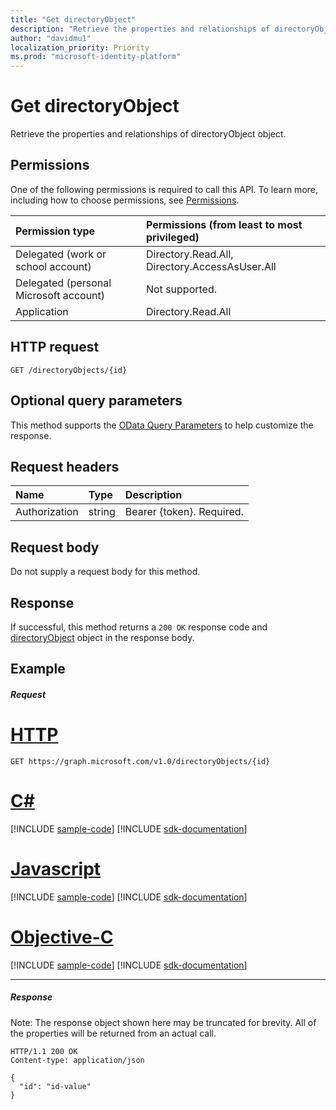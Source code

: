 ```yaml
---
title: "Get directoryObject"
description: "Retrieve the properties and relationships of directoryObject object."
author: "davidmu1"
localization_priority: Priority
ms.prod: "microsoft-identity-platform"
---
```


# Get directoryObject

Retrieve the properties and relationships of directoryObject object.
## Permissions
One of the following permissions is required to call this API. To learn more, including how to choose permissions, see [Permissions](/graph/permissions-reference).

|Permission type      | Permissions (from least to most privileged)              |
|:--------------------|:---------------------------------------------------------|
|Delegated (work or school account) | Directory.Read.All, Directory.AccessAsUser.All    |
|Delegated (personal Microsoft account) | Not supported.    |
|Application | Directory.Read.All |

## HTTP request
<!-- { "blockType": "ignored" } -->
```http
GET /directoryObjects/{id}
```
## Optional query parameters
This method supports the [OData Query Parameters](https://developer.microsoft.com/graph/docs/concepts/query_parameters) to help customize the response.
## Request headers
| Name       | Type | Description|
|:-----------|:------|:----------|
| Authorization  | string  | Bearer {token}. Required. |

## Request body
Do not supply a request body for this method.

## Response

If successful, this method returns a `200 OK` response code and [directoryObject](../resources/directoryobject.md) object in the response body.
## Example
##### Request


# [HTTP](#tab/http)
<!-- {
  "blockType": "request",
  "name": "get_directoryobject"
}-->
```msgraph-interactive
GET https://graph.microsoft.com/v1.0/directoryObjects/{id}
```
# [C#](#tab/csharp)
[!INCLUDE [sample-code](../includes/snippets/csharp/get-directoryobject-csharp-snippets.md)]
[!INCLUDE [sdk-documentation](../includes/snippets/snippets-sdk-documentation-link.md)]

# [Javascript](#tab/javascript)
[!INCLUDE [sample-code](../includes/snippets/javascript/get-directoryobject-javascript-snippets.md)]
[!INCLUDE [sdk-documentation](../includes/snippets/snippets-sdk-documentation-link.md)]

# [Objective-C](#tab/objc)
[!INCLUDE [sample-code](../includes/snippets/objc/get-directoryobject-objc-snippets.md)]
[!INCLUDE [sdk-documentation](../includes/snippets/snippets-sdk-documentation-link.md)]

---

##### Response
Note: The response object shown here may be truncated for brevity. All of the properties will be returned from an actual call.
<!-- {
  "blockType": "response",
  "truncated": true,
  "@odata.type": "microsoft.graph.directoryObject"
} -->
```http
HTTP/1.1 200 OK
Content-type: application/json

{
  "id": "id-value"
}
```

<!-- uuid: 8fcb5dbc-d5aa-4681-8e31-b001d5168d79
2015-10-25 14:57:30 UTC -->
<!-- {
  "type": "#page.annotation",
  "description": "Get directoryObject",
  "keywords": "",
  "section": "documentation",
  "tocPath": "",
  "suppressions": [
  ]
}-->
